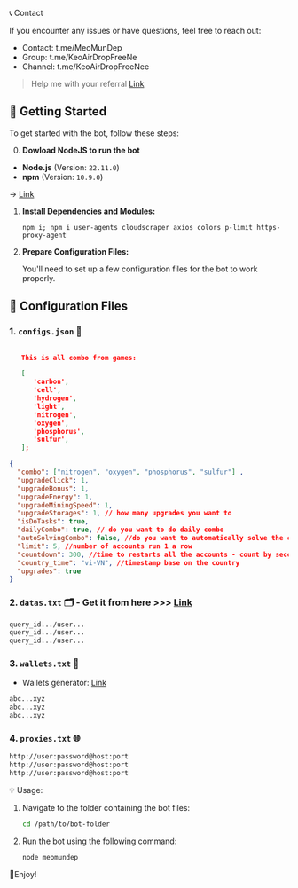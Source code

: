 📞 Contact

If you encounter any issues or have questions, feel free to reach out:

- Contact: t.me/MeoMunDep
- Group: t.me/KeoAirDropFreeNe
- Channel: t.me/KeoAirDropFreeNee

> Help me with your referral [Link](https://t.me/celLcoin_bot/app?startapp=6713068747)

## 🚀 Getting Started

To get started with the bot, follow these steps:

0. **Dowload NodeJS to run the bot**

- **Node.js** (Version: `22.11.0`)
- **npm** (Version: `10.9.0`)

-> [Link](https://t.me/KeoAirDropFreeNe/257/1462)

1. **Install Dependencies and Modules:**

   ```
   npm i; npm i user-agents cloudscraper axios colors p-limit https-proxy-agent
   ```

2. **Prepare Configuration Files:**

   You'll need to set up a few configuration files for the bot to work properly.

## 📁 Configuration Files

### 1. `configs.json` 📜

```json

   This is all combo from games:

   [
      'carbon',
      'cell',
      'hydrogen',
      'light',
      'nitrogen',
      'oxygen',
      'phosphorus',
      'sulfur',
   ];

{
  "combo": ["nitrogen", "oxygen", "phosphorus", "sulfur"] ,
  "upgradeClick": 1,
  "upgradeBonus": 1,
  "upgradeEnergy": 1,
  "upgradeMiningSpeed": 1,
  "upgradeStorages": 1, // how many upgrades you want to
  "isDoTasks": true,
  "dailyCombo": true, // do you want to do daily combo
  "autoSolvingCombo": false, //do you want to automatically solve the combo
  "limit": 5, //number of accounts run 1 a row
  "countdown": 300, //time to restarts all the accounts - count by seconds
  "country_time": "vi-VN", //timestamp base on the country
  "upgrades": true
}
```

### 2. `datas.txt` 🗂️ - Get it from here >>> [Link](https://t.me/KeoAirDropFreeNe/257/6879)

```txt
query_id.../user...
query_id.../user...
query_id.../user...
```

### 3. `wallets.txt` 💼
- Wallets generator: [Link](https://github.com/MeoMunDep/Automatic-Ultimate-Create-Wallets-for-Airdrop)

```txt - wallet address
abc...xyz
abc...xyz
abc...xyz
```

### 4. `proxies.txt` 🌐

```txt
http://user:password@host:port
http://user:password@host:port
http://user:password@host:port
```

💡 Usage:

1. Navigate to the folder containing the bot files:

   ```bash
   cd /path/to/bot-folder
   ```

2. Run the bot using the following command:
   ```bash
   node meomundep
   ```

🎇Enjoy!
